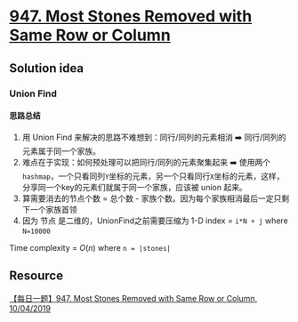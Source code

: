 # [947. Most Stones Removed with Same Row or Column](https://leetcode.com/problems/most-stones-removed-with-same-row-or-column/description/)

## Solution idea
### Union Find
#### 思路总结
1. 用 Union Find 来解决的思路不难想到：同行/同列的元素相消 :arrow_right: 同行/同列的元素属于同一个家族。
2. 难点在于实现：如何预处理可以把同行/同列的元素聚集起来 :arrow_right: 使用两个 `hashmap`，一个只看同列`Y`坐标的元素，另一个只看同行`X`坐标的元素，这样，分享同一个key的元素们就属于同一个家族，应该被 union 起来。
3. 算需要消去的节点个数 = 总个数 - 家族个数。因为每个家族相消最后一定只剩下一个家族首领
4. 因为 节点 是二维的，UnionFind之前需要压缩为 1-D index = `i*N + j` where `N=10000`

Time complexity = $O(n)$ where `n = |stones|`

## Resource
[【每日一题】947. Most Stones Removed with Same Row or Column, 10/04/2019](https://www.youtube.com/watch?v=HAaik49m0q0&ab_channel=HuifengGuan)